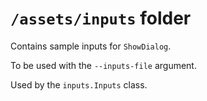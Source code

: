 # `/assets/inputs` folder
Contains sample inputs for `ShowDialog`.

To be used with the `--inputs-file` argument.

Used by the `inputs.Inputs` class.
